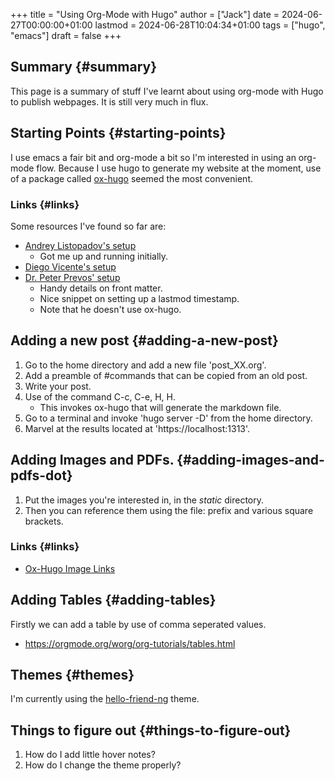 +++
title = "Using Org-Mode with Hugo"
author = ["Jack"]
date = 2024-06-27T00:00:00+01:00
lastmod = 2024-06-28T10:04:34+01:00
tags = ["hugo", "emacs"]
draft = false
+++

## Summary {#summary}

This page is a summary of stuff I've learnt about using org-mode with Hugo to publish webpages.
It is still very much in flux.


## Starting Points {#starting-points}

I use emacs a fair bit and org-mode a bit so I'm interested in using an org-mode flow.
Because I use hugo to generate my website at the moment, use of a package called [ox-hugo](https://ox-hugo.scripter.co/) seemed the most convenient.


### Links {#links}

Some resources I've found so far are:

-   [Andrey Listopadov's setup](https://andreyor.st/posts/2022-10-16-my-blogging-setup-with-emacs-and-org-mode/)
    -   Got me up and running initially.
-   [Diego Vicente's setup](https://diego.codes/post/blogging-with-org/)
-   [Dr. Peter Prevos' setup](https://lucidmanager.org/productivity/create-websites-with-org-mode-and-hugo/)
    -   Handy details on front matter.
    -   Nice snippet on setting up a lastmod timestamp.
    -   Note that he doesn't use ox-hugo.


## Adding a new post {#adding-a-new-post}

1.  Go to the home directory and add a new file 'post_XX.org'.
2.  Add a preamble of #commands that can be copied from an old post.
3.  Write your post.
4.  Use of the command C-c, C-e, H, H.
    -   This invokes ox-hugo that will generate the markdown file.
5.  Go to a terminal and invoke 'hugo server -D' from the home directory.
6.  Marvel at the results located at 'https://localhost:1313'.


## Adding Images and PDFs. {#adding-images-and-pdfs-dot}

1.  Put the images you're interested in, in the _static_ directory.
2.  Then you can reference them using the file: prefix and various square brackets.


### Links {#links}

-   [Ox-Hugo Image Links](https://ox-hugo.scripter.co/doc/image-links/)


## Adding Tables {#adding-tables}

Firstly we can add a table by use of comma seperated values.

-   <https://orgmode.org/worg/org-tutorials/tables.html>


## Themes {#themes}

I'm currently using the [hello-friend-ng](https://github.com/rhazdon/hugo-theme-hello-friend-ng/) theme.


## Things to figure out {#things-to-figure-out}

1.  How do I add little hover notes?
2.  How do I change the theme properly?
